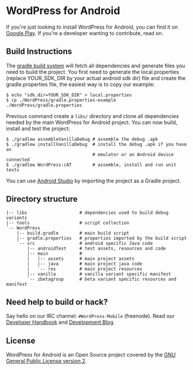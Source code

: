 # WordPress for Android #

If you're just looking to install WordPress for Android, you can find
it on [Google Play][1]. If you're a developer wanting to contribute,
read on.

## Build Instructions ##

The [gradle build system][2] will fetch all dependencies and generate
files you need to build the project. You first need to generate the
local.properties (replace YOUR_SDK_DIR by your actual android sdk dir)
file and create the gradle.properties file, the easiest way is to copy
our example:

    $ echo "sdk.dir=YOUR_SDK_DIR" > local.properties
    $ cp ./WordPress/gradle.properties-example ./WordPress/gradle.properties

Previous command create a `libs/` directory and clone all dependencies needed
by the main WordPress for Android project. You can now build, install and
test the project:

    $ ./gradlew assembleVanillaDebug # assemble the debug .apk
    $ ./gradlew installVanillaDebug  # install the debug .apk if you have an
                                     # emulator or an Android device connected
    $ ./gradlew WordPress:cAT        # assemble, install and run unit tests

You can use [Android Studio][3] by importing the project as a Gradle project.

## Directory structure ##

    |-- libs                    # dependencies used to build debug variants
    |-- tools                   # script collection
    `-- WordPress
        |-- build.gradle        # main build script
        |-- gradle.properties   # properties imported by the build script
        `-- src                 # android specific Java code
            |-- androidTest     # test assets, resources and code
            |-- main            #
            |   |-- assets      # main project assets
            |   |-- java        # main project java code
            |   `-- res         # main project resources
            |-- vanilla         # vanilla variant specific manifest
            `-- zbetagroup      # beta variant specific resources and manifest

## Need help to build or hack? ##

Say hello on our IRC channel: `#WordPress-Mobile` (freenode). Read our
[Developer Handbook][4] and [Development Blog][5].

## License

WordPress for Android is an Open Source project covered by the
[GNU General Public License version 2](LICENSE.md).

[1]: https://play.google.com/store/apps/details?id=org.wordpress.android
[2]: http://tools.android.com/tech-docs/new-build-system/user-guide
[3]: http://developer.android.com/sdk/installing/studio.html
[4]: http://make.wordpress.org/mobile/handbook/
[5]: http://make.wordpress.org/mobile/


